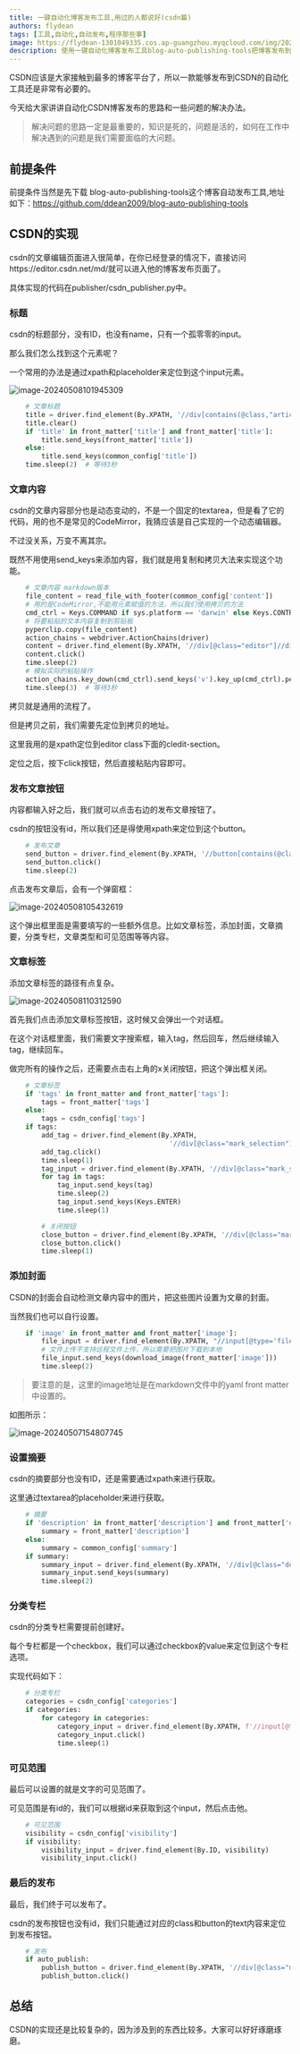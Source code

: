 ```yaml
---
title: 一键自动化博客发布工具,用过的人都说好(csdn篇)
authors: flydean
tags: [工具,自动化,自动发布,程序那些事]
image: https://flydean-1301049335.cos.ap-guangzhou.myqcloud.com/img/202405081019004.png
description: 使用一键自动化博客发布工具blog-auto-publishing-tools把博客发布到csdn上。
---
```


CSDN应该是大家接触到最多的博客平台了，所以一款能够发布到CSDN的自动化工具还是非常有必要的。

今天给大家讲讲自动化CSDN博客发布的思路和一些问题的解决办法。

> 解决问题的思路一定是最重要的，知识是死的，问题是活的，如何在工作中解决遇到的问题是我们需要面临的大问题。

## 前提条件

前提条件当然是先下载 blog-auto-publishing-tools这个博客自动发布工具,地址如下：https://github.com/ddean2009/blog-auto-publishing-tools

## CSDN的实现

csdn的文章编辑页面进入很简单，在你已经登录的情况下，直接访问https://editor.csdn.net/md/就可以进入他的博客发布页面了。

具体实现的代码在publisher/csdn_publisher.py中。

<!-- truncate -->

### 标题

csdn的标题部分，没有ID，也没有name，只有一个孤零零的input。

那么我们怎么找到这个元素呢？

一个常用的办法是通过xpath和placeholder来定位到这个input元素。

![image-20240508101945309](https://flydean-1301049335.cos.ap-guangzhou.myqcloud.com/img/202405081019004.png)

```python
    # 文章标题
    title = driver.find_element(By.XPATH, '//div[contains(@class,"article-bar")]//input[contains(@placeholder,"请输入文章标题")]')
    title.clear()
    if 'title' in front_matter['title'] and front_matter['title']:
        title.send_keys(front_matter['title'])
    else:
        title.send_keys(common_config['title'])
    time.sleep(2)  # 等待3秒
```

### 文章内容

csdn的文章内容部分也是动态变动的，不是一个固定的textarea，但是看了它的代码，用的也不是常见的CodeMirror，我猜应该是自己实现的一个动态编辑器。

不过没关系，万变不离其宗。

既然不用使用send_keys来添加内容，我们就是用复制和拷贝大法来实现这个功能。

```python
    # 文章内容 markdown版本
    file_content = read_file_with_footer(common_config['content'])
    # 用的是CodeMirror,不能用元素赋值的方法，所以我们使用拷贝的方法
    cmd_ctrl = Keys.COMMAND if sys.platform == 'darwin' else Keys.CONTROL
    # 将要粘贴的文本内容复制到剪贴板
    pyperclip.copy(file_content)
    action_chains = webdriver.ActionChains(driver)
    content = driver.find_element(By.XPATH, '//div[@class="editor"]//div[@class="cledit-section"]')
    content.click()
    time.sleep(2)
    # 模拟实际的粘贴操作
    action_chains.key_down(cmd_ctrl).send_keys('v').key_up(cmd_ctrl).perform()
    time.sleep(3)  # 等待3秒
```

拷贝就是通用的流程了。

但是拷贝之前，我们需要先定位到拷贝的地址。

这里我用的是xpath定位到editor class下面的cledit-section。

定位之后，按下click按钮，然后直接粘贴内容即可。

### 发布文章按钮

内容都输入好之后，我们就可以点击右边的发布文章按钮了。

csdn的按钮没有id，所以我们还是得使用xpath来定位到这个button。

```python
    # 发布文章
    send_button = driver.find_element(By.XPATH, '//button[contains(@class, "btn-publish") and contains(text(),"发布文章")]')
    send_button.click()
    time.sleep(2)
```

点击发布文章后，会有一个弹窗框：

![image-20240508105432619](https://flydean-1301049335.cos.ap-guangzhou.myqcloud.com/img/202405081054788.png)

这个弹出框里面是需要填写的一些额外信息。比如文章标签，添加封面，文章摘要，分类专栏，文章类型和可见范围等等内容。

### 文章标签

添加文章标签的路径有点复杂。

![image-20240508110312590](https://flydean-1301049335.cos.ap-guangzhou.myqcloud.com/img/202405081103694.png)

首先我们点击添加文章标签按钮，这时候又会弹出一个对话框。

在这个对话框里面，我们需要文字搜索框，输入tag，然后回车，然后继续输入tag，继续回车。

做完所有的操作之后，还需要点击右上角的x关闭按钮，把这个弹出框关闭。

```python
    # 文章标签
    if 'tags' in front_matter and front_matter['tags']:
        tags = front_matter['tags']
    else:
        tags = csdn_config['tags']
    if tags:
        add_tag = driver.find_element(By.XPATH,
                                        '//div[@class="mark_selection"]//button[@class="tag__btn-tag" and contains(text(),"添加文章标签")]')
        add_tag.click()
        time.sleep(1)
        tag_input = driver.find_element(By.XPATH, '//div[@class="mark_selection_box"]//input[contains(@placeholder,"请输入文字搜索")]')
        for tag in tags:
            tag_input.send_keys(tag)
            time.sleep(2)
            tag_input.send_keys(Keys.ENTER)
            time.sleep(1)

        # 关闭按钮
        close_button = driver.find_element(By.XPATH, '//div[@class="mark_selection_box"]//button[@title="关闭"]')
        close_button.click()
        time.sleep(1)
```

### 添加封面

CSDN的封面会自动检测文章内容中的图片，把这些图片设置为文章的封面。

当然我们也可以自行设置。

```python
    if 'image' in front_matter and front_matter['image']:
        file_input = driver.find_element(By.XPATH, "//input[@type='file']")
        # 文件上传不支持远程文件上传，所以需要把图片下载到本地
        file_input.send_keys(download_image(front_matter['image']))
        time.sleep(2)
```

> 要注意的是，这里的image地址是在markdown文件中的yaml front matter中设置的。

如图所示：

![image-20240507154807745](https://flydean-1301049335.cos.ap-guangzhou.myqcloud.com/img/202405071548984.png)

### 设置摘要

csdn的摘要部分也没有ID，还是需要通过xpath来进行获取。

这里通过textarea的placeholder来进行获取。

```python
    # 摘要
    if 'description' in front_matter['description'] and front_matter['description']:
        summary = front_matter['description']
    else:
        summary = common_config['summary']
    if summary:
        summary_input = driver.find_element(By.XPATH, '//div[@class="desc-box"]//textarea[contains(@placeholder,"摘要：会在推荐、列表等场景外露")]')
        summary_input.send_keys(summary)
        time.sleep(2)
```

### 分类专栏

csdn的分类专栏需要提前创建好。

每个专栏都是一个checkbox，我们可以通过checkbox的value来定位到这个专栏选项。

实现代码如下：

```python
    # 分类专栏
    categories = csdn_config['categories']
    if categories:
        for category in categories:
            category_input = driver.find_element(By.XPATH, f'//input[@type="checkbox" and @value="{category}"]/..')
            category_input.click()
            time.sleep(1)

```

### 可见范围

最后可以设置的就是文字的可见范围了。

可见范围是有id的，我们可以根据id来获取到这个input，然后点击他。

```python
    # 可见范围
    visibility = csdn_config['visibility']
    if visibility:
        visibility_input = driver.find_element(By.ID, visibility)
        visibility_input.click()
```

### 最后的发布

最后，我们终于可以发布了。

csdn的发布按钮也没有id，我们只能通过对应的class和button的text内容来定位到发布按钮。

```python
    # 发布
    if auto_publish:
        publish_button = driver.find_element(By.XPATH, '//div[@class="modal__button-bar")]//button[contains(text(),"发布文章")]')
        publish_button.click()
```

## 总结

CSDN的实现还是比较复杂的，因为涉及到的东西比较多。大家可以好好琢磨琢磨。